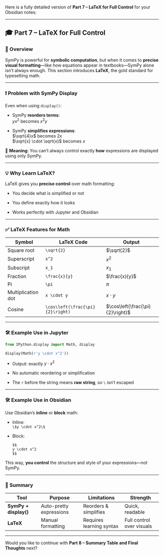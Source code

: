 Here is a fully detailed version of **Part 7 – LaTeX for Full Control** for your Obsidian notes:

---

## 🎓 Part 7 – LaTeX for Full Control

### 📌 Overview

SymPy is powerful for **symbolic computation**, but when it comes to **precise visual formatting**—like how equations appear in textbooks—SymPy alone isn’t always enough. This section introduces **LaTeX**, the gold standard for typesetting math.

---

### ❗ Problem with SymPy Display

Even when using `display()`:

- SymPy **reorders terms**:  
    $yx^2$ becomes $x^2y$
    
- SymPy **simplifies expressions**:  
    $\sqrt{4}x$ becomes $2x$  
    $\sqrt{x} \cdot \sqrt{x}$ becomes $x$
    

🧠 **Meaning**: You can’t always control exactly **how** expressions are displayed using only SymPy.

---

### 💡 Why Learn LaTeX?

LaTeX gives you **precise control** over math formatting:

- You decide what is simplified or not
    
- You define exactly how it looks
    
- Works perfectly with Jupyter and Obsidian
    

---

### ✅ LaTeX Features for Math

|Symbol|LaTeX Code|Output|
|---|---|---|
|Square root|`\sqrt{2}`|$\sqrt{2}$|
|Superscript|`x^2`|$x^2$|
|Subscript|`x_1`|$x_1$|
|Fraction|`\frac{x}{y}`|$\frac{x}{y}$|
|Pi|`\pi`|$\pi$|
|Multiplication dot|`x \cdot y`|$x \cdot y$|
|Cosine|`\cos\left(\frac{\pi}{2}\right)`|$\cos\left(\frac{\pi}{2}\right)$|

---

### 🛠 Example Use in Jupyter

```python
from IPython.display import Math, display

display(Math(r'y \cdot x^2'))
```

- Output: exactly $y \cdot x^2$
    
- No automatic reordering or simplification
    
- The `r` before the string means **raw string**, so `\` isn’t escaped
    

---

### 🛠 Example Use in Obsidian

Use Obsidian’s **inline** or **block** math:

- Inline:  
    `\$y \cdot x^2\$`
    
- Block:
    
    ```
    $$
    y \cdot x^2
    $$
    ```
    

This way, **you control** the structure and style of your expressions—not SymPy.

---

### 📘 Summary

|Tool|Purpose|Limitations|Strength|
|---|---|---|---|
|**SymPy + display()**|Auto-pretty expressions|Reorders & simplifies|Quick, readable|
|**LaTeX**|Manual formatting|Requires learning syntax|Full control over visuals|

---

Would you like to continue with **Part 8 – Summary Table and Final Thoughts** next?